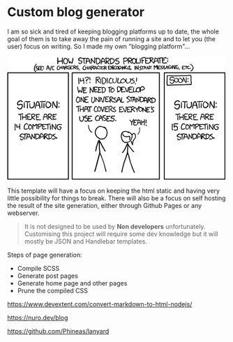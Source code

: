 # Custom blog generator

I am so sick and tired of keeping blogging platforms up to date, the whole goal of them is to take away the pain of running a site and to let you (the user) focus on writing. So I made my own "blogging platform"...

![Yes I am aware](./.github/img/standards.png)

This template will have a focus on keeping the html static and having very little possibility for things to break. There will also be a focus on self hosting the result of the site generation, either through Github Pages or any webserver.

> It is not designed to be used by **Non developers** unfortunately. Customising this project will require some dev knowledge but it will mostly be JSON and Handlebar templates.


Steps of page generation:
- Compile SCSS
- Generate post pages
- Generate home page and other pages
- Prune the compiled CSS




https://www.devextent.com/convert-markdown-to-html-nodejs/

https://nuro.dev/blog

https://github.com/Phineas/lanyard


